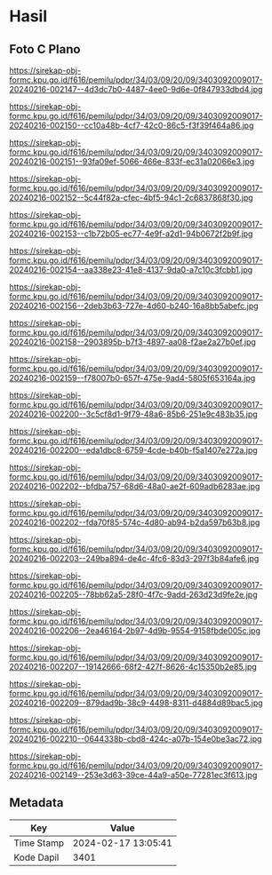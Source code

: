 # Hasil

## Foto C Plano

https://sirekap-obj-formc.kpu.go.id/f616/pemilu/pdpr/34/03/09/20/09/3403092009017-20240216-002147--4d3dc7b0-4487-4ee0-9d6e-0f847933dbd4.jpg

https://sirekap-obj-formc.kpu.go.id/f616/pemilu/pdpr/34/03/09/20/09/3403092009017-20240216-002150--cc10a48b-4cf7-42c0-86c5-f3f39f464a86.jpg

https://sirekap-obj-formc.kpu.go.id/f616/pemilu/pdpr/34/03/09/20/09/3403092009017-20240216-002151--93fa09ef-5066-466e-833f-ec31a02066e3.jpg

https://sirekap-obj-formc.kpu.go.id/f616/pemilu/pdpr/34/03/09/20/09/3403092009017-20240216-002152--5c44f82a-cfec-4bf5-94c1-2c6837868f30.jpg

https://sirekap-obj-formc.kpu.go.id/f616/pemilu/pdpr/34/03/09/20/09/3403092009017-20240216-002153--c1b72b05-ec77-4e9f-a2d1-94b0672f2b9f.jpg

https://sirekap-obj-formc.kpu.go.id/f616/pemilu/pdpr/34/03/09/20/09/3403092009017-20240216-002154--aa338e23-41e8-4137-9da0-a7c10c3fcbb1.jpg

https://sirekap-obj-formc.kpu.go.id/f616/pemilu/pdpr/34/03/09/20/09/3403092009017-20240216-002156--2deb3b63-727e-4d60-b240-16a8bb5abefc.jpg

https://sirekap-obj-formc.kpu.go.id/f616/pemilu/pdpr/34/03/09/20/09/3403092009017-20240216-002158--2903895b-b7f3-4897-aa08-f2ae2a27b0ef.jpg

https://sirekap-obj-formc.kpu.go.id/f616/pemilu/pdpr/34/03/09/20/09/3403092009017-20240216-002159--f78007b0-657f-475e-9ad4-5805f653164a.jpg

https://sirekap-obj-formc.kpu.go.id/f616/pemilu/pdpr/34/03/09/20/09/3403092009017-20240216-002200--3c5cf8d1-9f79-48a6-85b6-251e9c483b35.jpg

https://sirekap-obj-formc.kpu.go.id/f616/pemilu/pdpr/34/03/09/20/09/3403092009017-20240216-002200--eda1dbc8-6759-4cde-b40b-f5a1407e272a.jpg

https://sirekap-obj-formc.kpu.go.id/f616/pemilu/pdpr/34/03/09/20/09/3403092009017-20240216-002202--bfdba757-68d6-48a0-ae2f-609adb6283ae.jpg

https://sirekap-obj-formc.kpu.go.id/f616/pemilu/pdpr/34/03/09/20/09/3403092009017-20240216-002202--fda70f85-574c-4d80-ab94-b2da597b63b8.jpg

https://sirekap-obj-formc.kpu.go.id/f616/pemilu/pdpr/34/03/09/20/09/3403092009017-20240216-002203--249ba894-de4c-4fc6-83d3-297f3b84afe6.jpg

https://sirekap-obj-formc.kpu.go.id/f616/pemilu/pdpr/34/03/09/20/09/3403092009017-20240216-002205--78bb62a5-28f0-4f7c-9add-263d23d9fe2e.jpg

https://sirekap-obj-formc.kpu.go.id/f616/pemilu/pdpr/34/03/09/20/09/3403092009017-20240216-002206--2ea46164-2b97-4d9b-9554-9158fbde005c.jpg

https://sirekap-obj-formc.kpu.go.id/f616/pemilu/pdpr/34/03/09/20/09/3403092009017-20240216-002207--19142666-68f2-427f-8626-4c15350b2e85.jpg

https://sirekap-obj-formc.kpu.go.id/f616/pemilu/pdpr/34/03/09/20/09/3403092009017-20240216-002209--879dad9b-38c9-4498-8311-d4884d89bac5.jpg

https://sirekap-obj-formc.kpu.go.id/f616/pemilu/pdpr/34/03/09/20/09/3403092009017-20240216-002210--0644338b-cbd8-424c-a07b-154e0be3ac72.jpg

https://sirekap-obj-formc.kpu.go.id/f616/pemilu/pdpr/34/03/09/20/09/3403092009017-20240216-002149--253e3d63-39ce-44a9-a50e-77281ec3f613.jpg


## Metadata

| Key        | Value               |
| ---------- | ------------------- |
| Time Stamp | 2024-02-17 13:05:41 |
| Kode Dapil | 3401                |



